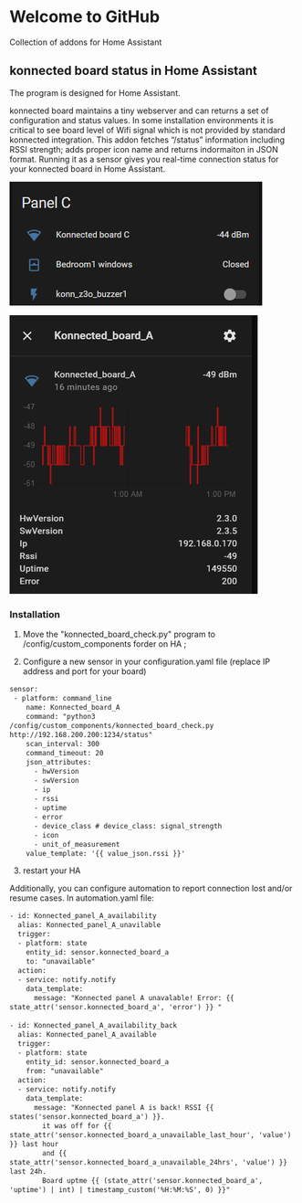 # Welcome to GitHub

Collection of addons for Home Assistant

## konnected board status in Home Assistant

The program is designed for Home Assistant. 

konnected board maintains a tiny webserver and can returns a set of configuration and status values. In some installation environments it is critical to see board level of Wifi signal which is not provided by standard konnected integration. This addon fetches “/status” information including RSSI strength; adds proper icon name and returns indormaiton in JSON format. Running it as a sensor gives you real-time connection status for your konnected board in Home Assistant.

![repo-settings-image](https://github.com/done7k/hassio-addon/blob/master/images/konnekted_card.PNG)

![repo-settings-image](https://github.com/done7k/hassio-addon/blob/master/images/konnekted_sensor.PNG)

### Installation

1. Move the "konnected_board_check.py" program to /config/custom_components forder on HA ;

2. Configure a new sensor in your configuration.yaml file (replace IP address and port for your board)
```
sensor: 
 - platform: command_line
    name: Konnected_board_A
    command: "python3 /config/custom_components/konnected_board_check.py http://192.168.200.200:1234/status"
    scan_interval: 300
    command_timeout: 20
    json_attributes:
      - hwVersion
      - swVersion
      - ip
      - rssi
      - uptime
      - error
      - device_class # device_class: signal_strength
      - icon
      - unit_of_measurement
    value_template: '{{ value_json.rssi }}'
```

3. restart your HA

Additionally, you can configure automation to report connection lost and/or resume cases. In automation.yaml file:
``` 
- id: Konnected_panel_A_availability
  alias: Konnected_panel_A_unavilable
  trigger:
  - platform: state
    entity_id: sensor.konnected_board_a
    to: "unavailable"
  action:
  - service: notify.notify
    data_template:
      message: "Konnected panel A unavalable! Error: {{ state_attr('sensor.konnected_board_a', 'error') }} "

- id: Konnected_panel_A_availability_back
  alias: Konnected_panel_A_available
  trigger:
  - platform: state
    entity_id: sensor.konnected_board_a
    from: "unavailable"
  action:
  - service: notify.notify
    data_template:
      message: "Konnected panel A is back! RSSI {{ states('sensor.konnected_board_a') }}. 
        it was off for {{ state_attr('sensor.konnected_board_a_unavailable_last_hour', 'value') }} last hour 
        and {{ state_attr('sensor.konnected_board_a_unavailable_24hrs', 'value') }} last 24h.
        Board uptme {{ (state_attr('sensor.konnected_board_a', 'uptime') | int) | timestamp_custom('%H:%M:%S', 0) }}"

```
